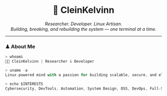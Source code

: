 <!-- GitHub Profile README for CleinKelvinn -->

<h1 align="center">🧬 CleinKelvinn</h1>
<p align="center">
  <i>Researcher. Developer. Linux Artisan.</i><br/>
  <i>Building, breaking, and rebuilding the system — one terminal at a time.</i>
</p>

---

### ♟ About Me

```js
> whoami
🧑‍💻 CleinKelvinn | Researcher & Developer

> uname -a
Linux-powered mind with a passion for building scalable, secure, and elegant systems.

> echo $INTERESTS
Cybersecurity, DevTools, Automation, System Design, OSS, DevOps, Full-Stack, Coding
```

